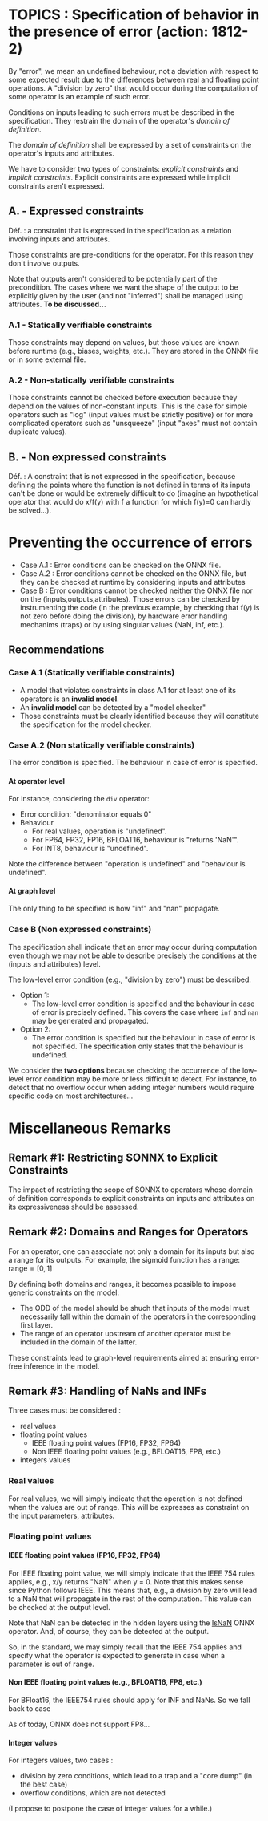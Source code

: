 # TOPICS : Specification of behavior in the presence of error (action: 1812-2)

By "error", we mean an undefined behaviour, not a deviation with respect to some expected result due to the differences between real and floating point operations. A "division by zero" that would occur during the computation of some operator is an example of such error. 

Conditions on inputs leading to such errors must be described in the specification. They restrain the domain of the operator's *domain of definition*.

The *domain of definition* shall be expressed by a set of constraints on the operator's inputs and attributes.

We have to consider two types of constraints: *explicit constraints* and *implicit constraints*. Explicit constraints are expressed while implicit constraints aren't expressed.

## A. - Expressed constraints

Déf. : a constraint that is expressed in the specification as a relation involving inputs and attributes. 

Those constraints are pre-conditions for the operator. For this reason they don't involve outputs.

Note that outputs aren't considered to be potentially part of the precondition. The cases where we want the shape of the output to be explicitly given by the user (and not "inferred") shall be managed using attributes. 
**To be discussed...**

### A.1 - Statically verifiable constraints

Those constraints may depend on values, but those values are known before runtime (e.g., biases, weights, etc.). They are stored in the ONNX file or in some external  file.  

### A.2 - Non-statically verifiable constraints

Those constraints cannot be checked before execution because they depend on the values of non-constant inputs. This is the case for simple operators such as "log" (input values must be strictly positive)  or for more complicated operators such as "unsqueeze" (input "axes"  must not contain duplicate values).

## B. - Non expressed constraints

Déf. : A constraint that is not expressed in the specification, because defining the points where the function is not defined in terms of its inputs can't be done or would be extremely difficult to do (imagine an hypothetical operator that would do x/f(y) with f a function for which f(y)=0 can hardly be solved...).


# Preventing the occurrence of errors

- Case A.1 : Error conditions can be checked on the ONNX file.
- Case A.2 : Error conditions cannot be checked on the ONNX file, but they can be checked at runtime by considering inputs and attributes
- Case B : Error conditions cannot be checked neither the ONNX file nor on the (inputs,outputs,attributes). Those errors can be checked by instrumenting the code (in the previous example, by checking that f(y) is not zero before doing the division), by hardware error handling mechanims (traps) or by using singular values (NaN, inf, etc.).


## Recommendations  

### Case A.1 (Statically verifiable constraints)

- A model that violates constraints in class A.1 for at least one of its operators is an **invalid model**. 
- An **invalid model** can be detected by a "model checker"
- Those constraints must be clearly identified because they will constitute the specification for the model checker.

### Case A.2 (Non statically verifiable constraints)
The error condition is specified.
The behaviour in case of error is specified.

#### At operator level
For instance, considering the `div` operator:
- Error condition: "denominator equals 0"
- Behaviour
  - For real values, operation is "undefined".
  - For FP64, FP32, FP16, BFLOAT16, behaviour is "returns 'NaN'".
  - For INT8,  behaviour is "undefined". 

Note the difference between "operation is undefined" and "behaviour is undefined". 

#### At graph level
The only thing to be specified is how "inf" and "nan" propagate. 

### Case B (Non expressed constraints)

The specification shall indicate that an error may occur during computation even though we may not be able to describe precisely the conditions at the (inputs and attributes) level. 

The low-level error condition (e.g., "division by zero") must be described.

- Option 1: 
  - The low-level error condition is specified and the behaviour in case of error is precisely defined. This covers the case where `inf` and `nan` may be generated and propagated.  
- Option 2:  
  - The error condition is specified but the behaviour in case of error is not specified. The specification only states that the behaviour is undefined. 

We consider the **two options** because checking the occurrence of the low-level error condition may be more or less difficult to detect. For instance, to detect that no overflow occur when adding integer numbers would require specific code on most architectures... 

# Miscellaneous Remarks

## Remark #1: Restricting SONNX to Explicit Constraints

The impact of restricting the scope of SONNX to operators whose domain of definition corresponds to explicit constraints on inputs and attributes on its expressiveness should be assessed.

## Remark #2: Domains and Ranges for Operators
For an operator, one can associate not only a domain for its inputs but also a range for its outputs. For example, the sigmoid function has a range:
$\text{range} = [0, 1]$

By defining both domains and ranges, it becomes possible to impose  generic constraints on the model:

- The ODD of the model should be shuch that inputs of the model must necessarily fall within the domain of the operators in the corresponding first layer.
- The range of an operator upstream of another operator must be included in the domain of the latter.

These constraints lead to graph-level requirements aimed at ensuring error-free inference in the model.

## Remark #3: Handling of NaNs and INFs

Three cases must be considered : 
- real values
- floating point values 
	- IEEE floating point values (FP16, FP32, FP64)
	- Non IEEE floating point values (e.g., BFLOAT16, FP8, etc.)
- integers values


### Real values

For real values, we will simply indicate that the operation is not defined when the values are out of range. This will be expresses as constraint on the input parameters, attributes.

### Floating point values

#### IEEE floating point values (FP16, FP32, FP64)
For IEEE floating point value, we will simply indicate that the IEEE 754 rules applies, e.g., x/y returns "NaN" when y = 0. Note that this makes sense since Python follows IEEE.
This means that, e.g., a division by zero will lead to a NaN that will propagate in the rest of the computation. 
This value can be checked at the output level. 

Note that NaN can be detected in the hidden layers using the [IsNaN](https://onnx.ai/onnx/operators/onnx__IsNaN.html) ONNX operator. And, of course, they can be detected at the output.

So, in the standard, we may simply recall that the IEEE 754 applies and specify what the operator is expected to generate in case when a parameter is out of range. 

#### Non IEEE floating point values (e.g., BFLOAT16, FP8, etc.)

For BFloat16, the IEEE754 rules should apply for INF and NaNs. So we fall back to case 

As of today, ONNX does not support FP8...


#### Integer values

For integers values, two cases :
- division by zero conditions, which lead to a trap and a "core dump" (in the best case)
- overflow conditions, which are not detected

(I propose to postpone the case of integer values for a while.) 
